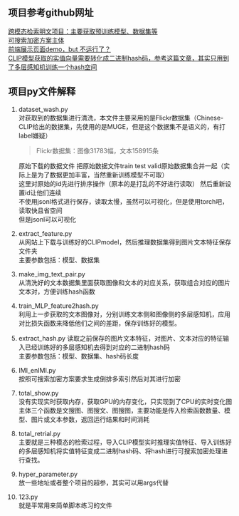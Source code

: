 ## 项目参考github网址
[跨模态检索明文项目：主要获取预训练模型、数据集等](https://github.com/OFA-Sys/Chinese-CLIP)  
[可搜索加密方案主体](https://github.com/SSE-CMR/SSECMR)  
[前端展示页面demo，but 不运行了？](https://www.modelscope.cn/studios/iic/chinese_clip_applications/summary)  
[CLIP模型获取的实值向量需要转化成二进制hash码，参考这篇文章，其实只用到了多层感知机训练一个hash空间](https://github.com/XinyuXia97/UCMFH)
## 项目py文件解释
1. dataset_wash.py  
    对获取到的数据集进行清洗，本文件主要采用的是Flickr数据集（Chinese-CLIP给出的数据集，先使用的是MUGE，但是这个数据集不是语义的，有打label嫌疑）  
    > Flickr数据集：图像31783幅，文本158915条
    
    原始下载的数据文件
    把原始数据文件train test valid原始数据集合并一起（实际上是为了数据更加丰富，当然重新训练模型不可取）  
    这里对原始的id先进行排序操作（原本的是打乱的不好进行读取） 然后重新设置id让他们连续  
    不使用jsonl格式进行保存，读取太慢，虽然可以可视化，但是使用torch吧，读取快且省空间  
    但是jsonl可以可视化
2. extract_feature.py  
    从网站上下载与训练好的CLIPmodel，然后推理数据集得到图片文本特征保存文件夹  
    主要参数包括：模型、数据集
3. make_img_text_pair.py  
    从清洗好的文本数据集里面获取图像和文本的对应关系，获取组合对应的图片文本对，方便训练hash函数
4. train_MLP_feature2hash.py  
    利用上一步获取的文本图像对，分别训练文本侧和图像侧的多层感知机，应用对比损失函数来降低他们之间的差距，保存训练好的模型。
5. extract_hash.py
    读取之前保存的图片文本特征，对图片、文本对应的特征输入已经训练好的多层感知机去得到对应的二进制hash码   
    主要参数包括：模型、数据集、hash码长度
6. IMI_enIMI.py  
    按照可搜索加密方案要求生成倒排多索引然后对其进行加密  
7. total_show.py  
    没有实现实时获取内存，获取GPU的内存变化，只实现到了CPU的实时变化图  
    主体三个函数是文搜图、图搜文、图搜图，主要功能是传入检索函数数量、模型、图片或文本参数，返回运行结果和时间消耗
8. total_retrial.py  
    主要就是三种模态的检索过程，导入CLIP模型实时推理实值特征、导入训练好的多层感知机将实值特征变成二进制hash码、将hash进行可搜索加密处理进行查找。
9. hyper_parameter.py  
    放一些地址或者整个项目的超参，其实可以用args代替
10. 123.py  
    就是平常用来简单脚本练习的文件


